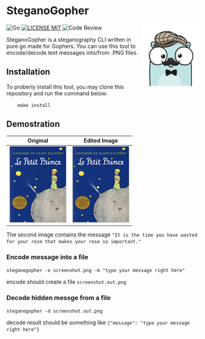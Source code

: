 # SteganoGopher

 <img src="examples/gopher-mustache.png" width="150" align="right"/>

![Go](https://img.shields.io/badge/Golang-gray?logo=go&labelColor=EEE)
[![LICENSE MIT](https://img.shields.io/badge/license-MIT-brightgreen.svg)](https://img.shields.io/badge/license-MIT-brightgreen.svg)
![Code Review](https://github.com/phil-silveira/steganogopher/actions/workflows/code-review.yml/badge.svg)


SteganoGopher is a steganography CLI written in pure go made for Gophers.
You can use this tool to encode/decode text messages into/from .PNG files.

## Installation

To proberly install this tool, you may clone this repository and run the command below:
```
    make install
```

## Demostration

| Original | Edited Image |
| -------- | ------------ |
|<img src="examples/le-petit-prince.png" width="150" height="200" /> | <img src="examples/le-petit-prince.out.png" width="150" height="200" /> |

The second image contains the message `"It is the time you have wasted for your rose that makes your rose so important."`


### Encode message into a file
```
steganogopher -e screenshot.png -m "type your message right here"
```
encode should create a file `screenshot.out.png`

### Decode hidden messge from a file
```
steganogopher -d screenshot.out.png 
```
decode result should be something like `{"message": "type your message right here"}`
